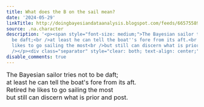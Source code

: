 ```yaml
---
title: What does the B on the sail mean?
date: '2024-05-29'
linkTitle: http://doingbayesiandataanalysis.blogspot.com/feeds/6657558988414470512/comments/default
source: .na.character
description: '<p><span style="font-size: medium;">The Bayesian sailor tries not to
  be daft;<br />at least he can tell the boat''s fore from its aft.<br />Retired he
  likes to go sailing the most<br />but still can discern what is prior and post.</span></p><p><br
  /></p><div class="separator" style="clear: both; text-align: center;"><a href="https://blogger.googleusercontent.com/img/b/R29vZ2xl/AVvXsEh8JsdkMAwrA-NPtbfcl-frzAp_UmNjgW0LlP26S7l_AnOJdZnrGZ4tgEY646NzZgEjG9M_bT_h4ftQJ5-sYt0L_wol0q7tKYij4bmdop4r37aorOCDpvzhnlrjGY4KSxLDLC6Et2Z9j2mYD8wRO2QYinwLewYkdjHWm8mVAK0cRfrGox2feiilLpCdpJWo/s1074/SailingPrior.png"  ...'
disable_comments: true
---
```

<p><span style="font-size: medium;">The Bayesian sailor tries not to be daft;<br />at least he can tell the boat's fore from its aft.<br />Retired he likes to go sailing the most<br />but still can discern what is prior and post.</span></p><p><br /></p><div class="separator" style="clear: both; text-align: center;"><a href="https://blogger.googleusercontent.com/img/b/R29vZ2xl/AVvXsEh8JsdkMAwrA-NPtbfcl-frzAp_UmNjgW0LlP26S7l_AnOJdZnrGZ4tgEY646NzZgEjG9M_bT_h4ftQJ5-sYt0L_wol0q7tKYij4bmdop4r37aorOCDpvzhnlrjGY4KSxLDLC6Et2Z9j2mYD8wRO2QYinwLewYkdjHWm8mVAK0cRfrGox2feiilLpCdpJWo/s1074/SailingPrior.png"  ...
